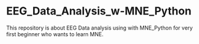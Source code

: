 # EEG_Data_Analysis_w-MNE_Python
This repository is about EEG Data analysis using with MNE_Python for very first beginner who wants to learn MNE. 
